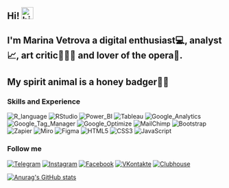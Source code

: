 ## Hi! <img src="https://user-images.githubusercontent.com/1303154/88677602-1635ba80-d120-11ea-84d8-d263ba5fc3c0.gif" width="28px" alt="hi">
## I'm Marina Vetrova a digital enthusiast💻, analyst📈, art critic👩🏻‍🎓 and lover of the opera🎼.
## My spirit animal is a honey badger🍯🦡

### Skills and Experience
![R_language](https://img.shields.io/badge/-R-090909?style=for-the-badge&logo=r&logoColor=276DC3)
![RStudio](https://img.shields.io/badge/-RStudio-090909?style=for-the-badge&logo=RStudio&logoColor=75AADB)
![Power_BI](https://img.shields.io/badge/-Power_BI-090909?style=for-the-badge&logo=power-bi&logoColor=F2C811)
![Tableau](https://img.shields.io/badge/-Tableau-090909?style=for-the-badge&logo=Tableau&logoColor=E97627)
![Google_Analytics](https://img.shields.io/badge/-Google_Analytics-090909?style=for-the-badge&logo=google-analytics&logoColor=E37400)
![Google_Tag_Manager](https://img.shields.io/badge/-GTM-090909?style=for-the-badge&logo=google-tag-manager&logoColor=246FDB)
![Google_Optimize](https://img.shields.io/badge/-Google_Optimize-090909?style=for-the-badge&logo=google-optimize&logoColor=B366F6)
![MailChimp](https://img.shields.io/badge/-MailChimp-090909?style=for-the-badge&logo=MailChimp&logoColor=FFE01B)
![Bootstrap](https://img.shields.io/badge/-Bootstrap-090909?style=for-the-badge&logo=bootstrap&logoColor=7952B3)
![Zapier](https://img.shields.io/badge/-Zapier-090909?style=for-the-badge&logo=zapier&logoColor=FF4A00)
![Miro](https://img.shields.io/badge/-Miro-090909?style=for-the-badge&logo=miro&logoColor=F2C811)
![Figma](https://img.shields.io/badge/-Figma-090909?style=for-the-badge&logo=figma&logoColor=F24E1E)
![HTML5](https://img.shields.io/badge/-HTML5-090909?style=for-the-badge&logo=HTML5&logoColor=E34F26)
![CSS3](https://img.shields.io/badge/-CSS3-090909?style=for-the-badge&logo=CSS3&logoColor=1572B6)
![JavaScript](https://img.shields.io/badge/-JavaScript-090909?style=for-the-badge&logo=JavaScript&logoColor=F7DF1E)

### Follow me
[![Telegram](https://img.shields.io/badge/-Telegram-090909?style=for-the-badge&logo=Telegram&logoColor=26A5E4)](https://t.me/marinavetrova)
[![Instagram](https://img.shields.io/badge/-Instagram-090909?style=for-the-badge&logo=Instagram&logoColor=E4405F)](https://www.instagram.com/marina.d.vetrova)
[![Facebook](https://img.shields.io/badge/-facebook-090909?style=for-the-badge&logo=facebook&logoColor=1877F2)](https://www.facebook.com/marina.d.vetrova)
[![VKontakte](https://img.shields.io/badge/-VKontakte-090909?style=for-the-badge&logo=VK&logoColor=4680C2)](https://vk.com/marina_veter)
[![Clubhouse](https://img.shields.io/badge/-Clubhouse-090909?style=for-the-badge&logo=Clubhouse&logoColor=6515DD)](https://www.joinclubhouse.com/@marinavetrova)

[![Anurag's GitHub stats](https://github-readme-stats.vercel.app/api?username=MarinaDVetrova&theme=radical&show_icons=true)](https://github.com/MarinaDVetrova/github-readme-stats)
